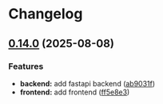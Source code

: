 # Changelog

## [0.14.0](https://github.com/kptasznik/test-app/compare/backend-v0.13.1...backend-v0.14.0) (2025-08-08)


### Features

* **backend:** add fastapi backend ([ab9031f](https://github.com/kptasznik/test-app/commit/ab9031fe0ae4cd6eb32713d3c4f92bb0c7f59689))
* **frontend:** add frontend ([ff5e8e3](https://github.com/kptasznik/test-app/commit/ff5e8e30d50c95a69fcafea75c999423c833e0b6))
